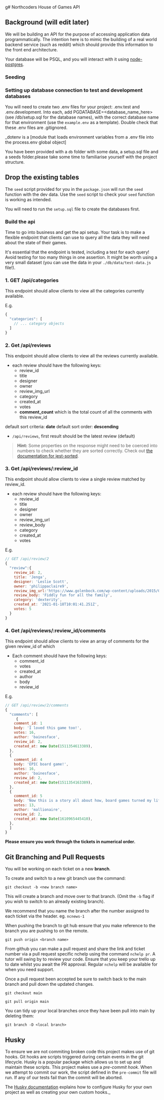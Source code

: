 g# Northcoders House of Games API

## Background (will edit later)

We will be building an API for the purpose of accessing application data programmatically. The intention here is to mimic the building of a real world backend service (such as reddit) which should provide this information to the front end architecture.

Your database will be PSQL, and you will interact with it using [node-postgres](https://node-postgres.com/).

### Seeding

### Setting up database connection to test and development databases

You will need to create two .env files for your project: .env.test and .env.development. Into each, add PGDATABASE=<database_name_here> (see /db/setup.sql for the database names), with the correct database name for that environment (use the `example.env` as a template). Double check that these .env files are .gitignored.

_dotenv is a [module that loads environment variables from a .env file into the process.env global object]

You have been provided with a `db` folder with some data, a setup.sql file and a seeds folder.please take some time to familiarise yourself with the project structure.

## Drop the existing tables

The `seed` script provided for you in the `package.json` will run the `seed` function with the dev data. Use the `seed` script to check your `seed` function is working as intended. 

You will need to run the `setup.sql` file to create the databases first.



### Build the api 

Time to go into business and get the api setup. Your task is to make a flexible endpoint that clients can use to query all the data they will need about the state of their games.

It's essential that the endpoint is tested, including a test for each query! Avoid testing for too many things in one assertion.
It might be worth using a very small dataset (you can use the data in your `./db/data/test-data.js` file!).


### 1. GET /api/categories

This endpoint should allow clients to view all the categories currently available.

E.g.
```js
{
  "categories": [
    // ... category objects
  ]
}
```

### 2. Get /api/reviews

This endpoint should allow clients to view all the reviews currently available.

- each review should have the following keys:
    -   review_id
    -   title
    -   designer
    -   owner
    -   review_img_url
    -   category
    -   created_at
    -   votes
    -   **comment_count** which is the total count of all the comments with this review_id

default sort criteria: **date**
default sort order: **descending**

- `/api/reviews`, first result should be the latest review (default)

> **Hint:** Some properties on the response might need to be coerced into numbers to check whether they are sorted correctly. Check out [the documentation for jest-sorted](https://www.npmjs.com/package/jest-sorted#user-content-tobesorted).


### 3. Get /api/reviews/:review_id

This endpoint should allow clients to view a single review matched by review_id.

- each review should have the following keys:
    -   review_id
    -   title
    -   designer
    -   owner
    -   review_img_url
    -   review_body
    -   category
    -   created_at
    -   votes

E.g.

```js
// GET /api/review/2
{
  "review":{
    review_id: 2,
    title: 'Jenga',
    designer: 'Leslie Scott',
    owner: 'philippaclaire9',
    review_img_url:'https://www.golenbock.com/wp-content/uploads/2015/01/placeholder-user.png',
    review_body: 'Fiddly fun for all the family',
    category: 'dexterity',
    created_at: '2021-01-18T10:01:41.251Z',
    votes: 5
  }
}
```

### 4. Get /api/reviews/:review_id/comments

This endpoint should allow clients to view an array of comments for the given review_id of which 

- Each comment should have the following keys:
  - comment_id
  - votes
  - created_at
  - author
  - body
  - review_id



E.g.

```js
// GET /api/review/2/comments
{
  "comments": [
     {
    comment_id: 1
    body: 'I loved this game too!',
    votes: 16,
    author: 'bainesface',
    review_id: 2,
    created_at: new Date(1511354613389),
  },
  {
    comment_id: 4
    body: 'EPIC board game!',
    votes: 16,
    author: 'bainesface',
    review_id: 2,
    created_at: new Date(1511354163389),
  },
  {
    comment_id: 5
    body: 'Now this is a story all about how, board games turned my life upside down',
    votes: 13,
    author: 'mallionaire',
    review_id: 2,
    created_at: new Date(1610965445410),
  },
  ]
}
```







**Please ensure you work through the tickets in numerical order.**

## Git Branching and Pull Requests

You will be working on each ticket on a new **branch**.

To create and switch to a new git branch use the command:

```
git checkout -b <new branch name>
```

This will create a branch and move over to that branch. (Omit the `-b` flag if you wish to switch to an already existing branch).

We recommend that you name the branch after the number assigned to each ticket via the header. eg. `ncnews-1`

When pushing the branch to git hub ensure that you make reference to the branch you are pushing to on the remote.

```
git push origin <branch name>
```

From github you can make a pull request and share the link and ticket number via a pull request specific nchelp using the command `nchelp pr`. A tutor will swing by to review your code. Ensure that you keep your trello up to date whilst you await the PR approval. Regular `nchelp` will be available for when you need support.

Once a pull request been accepted be sure to switch back to the main branch and pull down the updated changes.

```
git checkout main

git pull origin main
```

You can tidy up your local branches once they have been pull into main by deleting them:

```
git branch -D <local branch>
```

## Husky

To ensure we are not commiting broken code this project makes use of git hooks. Git hooks are scripts triggered during certain events in the git lifecycle. Husky is a popular package which allows us to set up and maintain these scripts. This project makes use a _pre-commit hook_. When we attempt to commit our work, the script defined in the `pre-commit` file will run. If any of our tests fail than the commit will be aborted.

The [Husky documentation](https://typicode.github.io/husky/#/) explains how to configure Husky for your own project as well as creating your own custom hooks.\_
